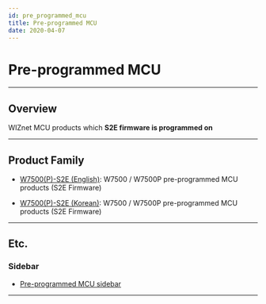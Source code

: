 ```yaml
---
id: pre_programmed_mcu
title: Pre-programmed MCU
date: 2020-04-07
---
```



# Pre-programmed MCU

-----

## Overview

WIZnet MCU products which **S2E firmware is programmed on**

-----

## Product Family

  - [W7500(P)-S2E (English)](W7500P-S2E/W7500(P)-S2E-[EN].md): W7500 / W7500P
    pre-programmed MCU products (S2E Firmware)
    
   - [W7500(P)-S2E (Korean)](W7500P-S2E/W7500(P)-S2E-[EN].md): W7500 / W7500P
    pre-programmed MCU products (S2E Firmware)

-----

## Etc.

### Sidebar

  - [Pre-programmed MCU sidebar](../Pre-programmed-MCU/)

-----
